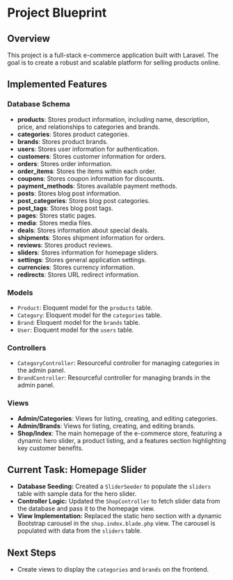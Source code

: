 # Project Blueprint

## Overview

This project is a full-stack e-commerce application built with Laravel. The goal is to create a robust and scalable platform for selling products online.

## Implemented Features

### Database Schema

*   **products**: Stores product information, including name, description, price, and relationships to categories and brands.
*   **categories**: Stores product categories.
*   **brands**: Stores product brands.
*   **users**: Stores user information for authentication.
*   **customers**: Stores customer information for orders.
*   **orders**: Stores order information.
*   **order_items**: Stores the items within each order.
*   **coupons**: Stores coupon information for discounts.
*   **payment_methods**: Stores available payment methods.
*   **posts**: Stores blog post information.
*   **post_categories**: Stores blog post categories.
*   **post_tags**: Stores blog post tags.
*   **pages**: Stores static pages.
*   **media**: Stores media files.
*   **deals**: Stores information about special deals.
*   **shipments**: Stores shipment information for orders.
*   **reviews**: Stores product reviews.
*   **sliders**: Stores information for homepage sliders.
*   **settings**: Stores general application settings.
*   **currencies**: Stores currency information.
*   **redirects**: Stores URL redirect information.

### Models

*   `Product`: Eloquent model for the `products` table.
*   `Category`: Eloquent model for the `categories` table.
*   `Brand`: Eloquent model for the `brands` table.
*   `User`: Eloquent model for the `users` table.

### Controllers

*   `CategoryController`: Resourceful controller for managing categories in the admin panel.
*   `BrandController`: Resourceful controller for managing brands in the admin panel.

### Views

*   **Admin/Categories**: Views for listing, creating, and editing categories.
*   **Admin/Brands**: Views for listing, creating, and editing brands.
*   **Shop/Index**: The main homepage of the e-commerce store, featuring a dynamic hero slider, a product listing, and a features section highlighting key customer benefits.

## Current Task: Homepage Slider

*   **Database Seeding:** Created a `SliderSeeder` to populate the `sliders` table with sample data for the hero slider.
*   **Controller Logic:** Updated the `ShopController` to fetch slider data from the database and pass it to the homepage view.
*   **View Implementation:** Replaced the static hero section with a dynamic Bootstrap carousel in the `shop.index.blade.php` view. The carousel is populated with data from the `sliders` table.

## Next Steps

*   Create views to display the `categories` and `brands` on the frontend.
